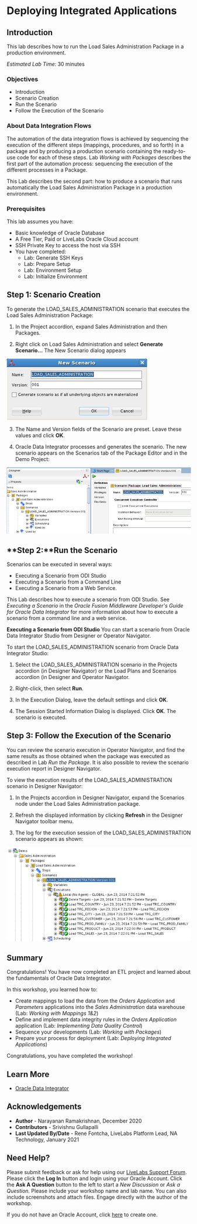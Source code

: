 # Deploying Integrated Applications

## Introduction
This lab describes how to run the Load Sales Administration Package in a production environment.

*Estimated Lab Time*: 30 minutes

### Objectives
  * Introduction
  * Scenario Creation
  * Run the Scenario
  * Follow the Execution of the Scenario

### About Data Integration Flows
The automation of the data integration flows is achieved by sequencing the execution of the different steps (mappings, procedures, and so forth) in a package and by producing a production scenario containing the ready-to-use code for each of these steps.
Lab *Working with Packages* describes the first part of the automation process: sequencing the execution of the different processes in a Package.

This Lab describes the second part: how to produce a scenario that runs automatically the Load Sales Administration Package in a production environment.

### Prerequisites
This lab assumes you have:
- Basic knowledge of Oracle Database
- A Free Tier, Paid or LiveLabs Oracle Cloud account
- SSH Private Key to access the host via SSH
- You have completed:
    - Lab: Generate SSH Keys
    - Lab: Prepare Setup
    - Lab: Environment Setup
    - Lab: Initialize Environment

## **Step 1:** Scenario Creation
To generate the LOAD\_SALES\_ADMINISTRATION scenario that executes the Load Sales Administration Package:

1.  In the Project accordion, expand Sales Administration and then Packages.

2.  Right click on Load Sales Administration and select **Generate Scenario...** The New Scenario dialog appears

  ![](./images/new_scenario_dialog.png)

3.  The Name and Version fields of the Scenario are preset. Leave these values and click **OK**.

4.  Oracle Data Integrator processes and generates the scenario. The new scenario appears on the Scenarios tab of the Package Editor and in the Demo Project:

  ![](./images/load_sales_admin.png)

## **Step 2:**Run the Scenario
Scenarios can be executed in several ways:
  * Executing a Scenario from ODI Studio
  * Executing a Scenario from a Command Line
  * Executing a Scenario from a Web Service.

This Lab describes how to execute a scenario from ODI Studio. See *Executing a Scenario* in the *Oracle Fusion Middleware Developer's Guide for Oracle Data Integrator* for more information about how to execute a scenario from a command line and a web service.

**Executing a Scenario from ODI Studio**
You can start a scenario from Oracle Data Integrator Studio from Designer or Operator Navigator.

To start the LOAD\_SALES\_ADMINISTRATION scenario from Oracle Data Integrator Studio:

1. Select the LOAD\_SALES\_ADMINISTRATION scenario in the Projects accordion (in Designer Navigator) or the Load Plans and Scenarios accordion (in Designer and Operator Navigator.

2. Right-click, then select **Run**.

3. In the Execution Dialog, leave the default settings and click **OK**.

4.  The Session Started Information Dialog is displayed. Click **OK**. The scenario is executed.

## **Step 3:** Follow the Execution of the Scenario
You can review the scenario execution in Operator Navigator, and find the same results as those obtained when the package was executed as described in Lab *Run the Package*.
It is also possible to review the scenario execution report in Designer Navigator.

To view the execution results of the LOAD\_SALES\_ADMINISTRATION scenario in Designer Navigator:

1. In the Projects accordion in Designer Navigator, expand the Scenarios node under the Load Sales Administration package.

2. Refresh the displayed information by clicking **Refresh** in the Designer Navigator toolbar menu.

3.  The log for the execution session of the LOAD\_SALES\_ADMINISTRATION scenario appears as shown:

  ![](./images/load_sales_admin_log.png)

## Summary
Congratulations! You have now completed an ETL project and learned about the fundamentals of Oracle Data Integrator.

In this workshop, you learned how to:

  * Create mappings to load the data from the *Orders Application* and *Parameters* applications into the *Sales Administration* data warehouse (Lab: *Working with Mappings* *1&2*)
  * Define and implement data integrity rules in the *Orders Application* application (Lab: *Implementing Data Quality Control*)
  * Sequence your developments (Lab: *Working with Packages*)
  * Prepare your process for deployment (Lab: *Deploying Integrated Applications*)

Congratulations, you have completed the workshop!

## Learn More
- [Oracle Data Integrator](https://docs.oracle.com/en/middleware/fusion-middleware/data-integrator/index.html)

## Acknowledgements

- **Author** - Narayanan Ramakrishnan, December 2020
- **Contributors** - Srivishnu Gullapalli
- **Last Updated By/Date** - Rene Fontcha, LiveLabs Platform Lead, NA Technology, January 2021

## Need Help?
Please submit feedback or ask for help using our [LiveLabs Support Forum](https://community.oracle.com/tech/developers/categories/livelabsdiscussions). Please click the **Log In** button and login using your Oracle Account. Click the **Ask A Question** button to the left to start a *New Discussion* or *Ask a Question*.  Please include your workshop name and lab name.  You can also include screenshots and attach files.  Engage directly with the author of the workshop.

If you do not have an Oracle Account, click [here](https://profile.oracle.com/myprofile/account/create-account.jspx) to create one.
